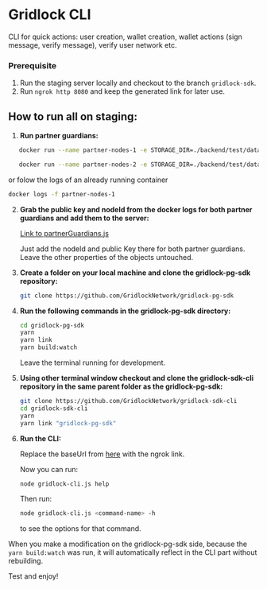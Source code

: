 # Gridlock CLI

CLI for quick actions: user creation, wallet creation, wallet actions (sign message, verify message), verify user network etc.

### Prerequisite
1. Run the staging server locally and checkout to the branch `gridlock-sdk`.
2. Run `ngrok http 8080` and keep the generated link for later use.

## How to run all on staging:

1. **Run partner guardians:**
```sh
   docker run --name partner-nodes-1 -e STORAGE_DIR=./backend/test/data -e NODE_DB=/var/lib/gridlock/node/node.db -e NATS_ADDRESS=nats://stagingnats.gridlock.network:4222 ghcr.io/gridlocknetwork/mvp/partner-node:latest
```


```sh
   docker run --name partner-nodes-2 -e STORAGE_DIR=./backend/test/data -e NODE_DB=/var/lib/gridlock/node/node.db -e NATS_ADDRESS=nats://stagingnats.gridlock.network:4222 ghcr.io/gridlocknetwork/mvp/partner-node:latest
```

or folow the logs of an already running container
```sh
docker logs -f partner-nodes-1
```

2. **Grab the public key and nodeId from the docker logs for both partner guardians and add them to the server:**

   [Link to partnerGuardians.js](https://github.com/GridlockNetwork/gridlock-server-nodejs/blob/56314686564358e3c5d8f77590842d9f930bf8d1/src/store/constants/partnerGuardians.js#L115)

   Just add the nodeId and public Key there for both partner guardians. Leave the other properties of the objects untouched.

3. **Create a folder on your local machine and clone the gridlock-pg-sdk repository:**

   ```sh
   git clone https://github.com/GridlockNetwork/gridlock-pg-sdk
   ```

4. **Run the following commands in the gridlock-pg-sdk directory:**

   ```sh
   cd gridlock-pg-sdk
   yarn
   yarn link
   yarn build:watch
   ```

   Leave the terminal running for development.

5. **Using other terminal window checkout and clone the gridlock-sdk-cli repository in the same parent folder as the gridlock-pg-sdk:**

   ```sh
   git clone https://github.com/GridlockNetwork/gridlock-sdk-cli
   cd gridlock-sdk-cli
   yarn
   yarn link "gridlock-pg-sdk"
   ```

6. **Run the CLI:**

   Replace the baseUrl from [here](https://github.com/GridlockNetwork/gridlock-sdk-cli/blob/24e9a61ee219382ef720b04e8ea0279478a912e7/gridlock-cli.js#L98) with the ngrok link.

   Now you can run:

   ```sh
   node gridlock-cli.js help
   ```

   Then run:

   ```sh
   node gridlock-cli.js <command-name> -h
   ```

   to see the options for that command.

When you make a modification on the gridlock-pg-sdk side, because the `yarn build:watch` was run, it will automatically reflect in the CLI part without rebuilding.

Test and enjoy!
